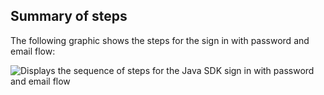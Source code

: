 ## Summary of steps

The following graphic shows the steps for the sign in with password and email flow:

<div class="common-image-format">

![Displays the sequence of steps for the Java SDK sign in with password and email flow](/img/oie-embedded-sdk/oie-embedded-sdk-use-case-sign-in-pwd-email-java.png)

</div>
